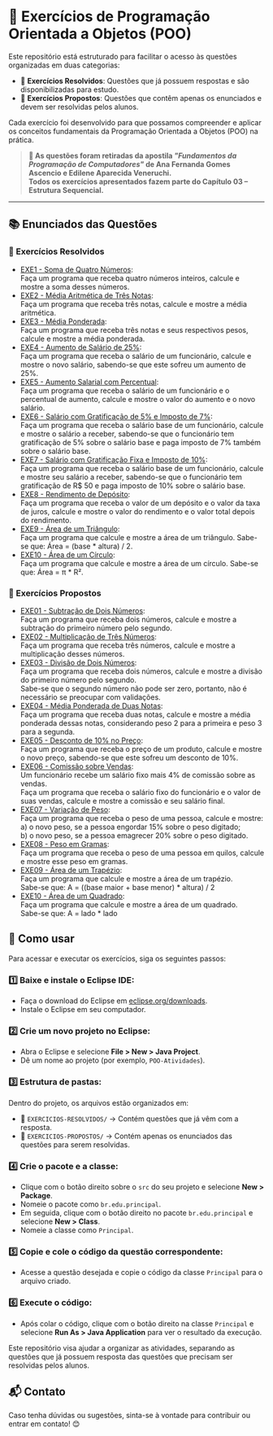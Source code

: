 # 📘 Exercícios de Programação Orientada a Objetos (POO)

Este repositório está estruturado para facilitar o acesso às questões organizadas em duas categorias:

- 📖 **Exercícios Resolvidos**: Questões que já possuem respostas e são disponibilizadas para estudo.
- 📝 **Exercícios Propostos**: Questões que contêm apenas os enunciados e devem ser resolvidas pelos alunos.

Cada exercício foi desenvolvido para que possamos compreender e aplicar os conceitos fundamentais da Programação Orientada a Objetos (POO) na prática.

> **📌 As questões foram retiradas da apostila _"Fundamentos da Programação de Computadores"_ de Ana Fernanda Gomes Ascencio e Edilene Aparecida Veneruchi.  
> Todos os exercícios apresentados fazem parte do Capítulo 03 – Estrutura Sequencial.**

---
## 📚 Enunciados das Questões

### 📖 Exercícios Resolvidos
- [EXE1 - Soma de Quatro Números](EXERCICIOS-RESOLVIDOS/Q01/src/br/edu/principal/Principal.java):  
  Faça um programa que receba quatro números inteiros, calcule e mostre a soma desses números.
- [EXE2 - Média Aritmética de Três Notas](EXERCICIOS-RESOLVIDOS/Q02/src/br/edu/principal/Principal.java):    
  Faça um programa que receba três notas, calcule e mostre a média aritmética.
- [EXE3 - Média Ponderada](EXERCICIOS-RESOLVIDOS/Q03/src/br/edu/principal/Principal.java):  
  Faça um programa que receba três notas e seus respectivos pesos, calcule e mostre a média ponderada.
- [EXE4 - Aumento de Salário de 25%](EXERCICIOS-RESOLVIDOS/Q04/src/br/edu/principal/Principal.java):  
  Faça um programa que receba o salário de um funcionário, calcule e mostre o novo salário, sabendo-se que este sofreu um aumento de 25%.
- [EXE5 - Aumento Salarial com Percentual](EXERCICIOS-RESOLVIDOS/Q05/src/br/edu/principal/Principal.java):  
  Faça um programa que receba o salário de um funcionário e o percentual de aumento, calcule e mostre o valor do aumento e o novo salário.
- [EXE6 - Salário com Gratificação de 5% e Imposto de 7%](EXERCICIOS-RESOLVIDOS/Q06/src/br/edu/principal/Principal.java):  
  Faça um programa que receba o salário base de um funcionário, calcule e mostre o salário a receber, sabendo-se que o funcionário tem gratificação de 5% sobre o salário base
  e paga imposto de 7% também sobre o salário base.
- [EXE7 - Salário com Gratificação Fixa e Imposto de 10%](EXERCICIOS-RESOLVIDOS/Q07/src/br/edu/principal/Principal.java):  
  Faça um programa que receba o salário base de um funcionário, calcule e mostre seu salário a receber, sabendo-se que o funcionário tem gratificação de R$ 50 e paga imposto de 10% sobre o salário base.
- [EXE8 - Rendimento de Depósito](EXERCICIOS-RESOLVIDOS/Q08/src/br/edu/principal/Principal.java):  
  Faça um programa que receba o valor de um depósito e o valor da taxa de juros, calcule e mostre o valor do rendimento e o valor total depois do rendimento.
- [EXE9 - Área de um Triângulo](EXERCICIOS-RESOLVIDOS/Q09/src/br/edu/principal/Principal.java):  
  Faça um programa que calcule e mostre a área de um triângulo. Sabe-se que: Área = (base * altura) / 2.
- [EXE10 - Área de um Círculo](EXERCICIOS-RESOLVIDOS/Q10/src/br/edu/principal/Principal.java):  
  Faça um programa que calcule e mostre a área de um círculo. Sabe-se que: Área = π * R².


### 📝 Exercícios Propostos

- [EXE01 - Subtração de Dois Números](EXERCICIOS-PROPOSTOS/Q01/src/br/edu/principal/Principal.java):  
  Faça um programa que receba dois números, calcule e mostre a subtração do primeiro número pelo segundo.
- [EXE02 - Multiplicação de Três Números](EXERCICIOS-PROPOSTOS/Q02/src/br/edu/principal/Principal.java):  
  Faça um programa que receba três números, calcule e mostre a multiplicação desses números.
- [EXE03 - Divisão de Dois Números](EXERCICIOS-PROPOSTOS/Q03/src/br/edu/principal/Principal.java):  
  Faça um programa que receba dois números, calcule e mostre a divisão do primeiro número pelo segundo.  
  Sabe-se que o segundo número não pode ser zero, portanto, não é necessário se preocupar com validações.
- [EXE04 - Média Ponderada de Duas Notas](EXERCICIOS-PROPOSTOS/Q04/src/br/edu/principal/Principal.java):  
  Faça um programa que receba duas notas, calcule e mostre a média ponderada dessas notas, considerando peso 2 para a primeira e peso 3 para a segunda.
- [EXE05 - Desconto de 10% no Preço](EXERCICIOS-PROPOSTOS/Q05/src/br/edu/principal/Principal.java):  
  Faça um programa que receba o preço de um produto, calcule e mostre o novo preço, sabendo-se que este sofreu um desconto de 10%.
- [EXE06 - Comissão sobre Vendas](EXERCICIOS-PROPOSTOS/Q06/src/br/edu/principal/Principal.java):  
  Um funcionário recebe um salário fixo mais 4% de comissão sobre as vendas.  
  Faça um programa que receba o salário fixo do funcionário e o valor de suas vendas, calcule e mostre a comissão e seu salário final.
- [EXE07 - Variação de Peso](EXERCICIOS-PROPOSTOS/Q07/src/br/edu/principal/Principal.java):  
  Faça um programa que receba o peso de uma pessoa, calcule e mostre:  
  a) o novo peso, se a pessoa engordar 15% sobre o peso digitado;  
  b) o novo peso, se a pessoa emagrecer 20% sobre o peso digitado.
- [EXE08 - Peso em Gramas](EXERCICIOS-PROPOSTOS/Q08/src/br/edu/principal/Principal.java):  
  Faça um programa que receba o peso de uma pessoa em quilos, calcule e mostre esse peso em gramas.
- [EXE09 - Área de um Trapézio](EXERCICIOS-PROPOSTOS/Q09/src/br/edu/principal/Principal.java):  
  Faça um programa que calcule e mostre a área de um trapézio.  
  Sabe-se que: A = ((base maior + base menor) * altura) / 2
- [EXE10 - Área de um Quadrado](EXERCICIOS-PROPOSTOS/Q10/src/br/edu/principal/Principal.java):  
  Faça um programa que calcule e mostre a área de um quadrado.  
  Sabe-se que: A = lado * lado

## 🚀 Como usar
Para acessar e executar os exercícios, siga os seguintes passos:

### 1️⃣ Baixe e instale o Eclipse IDE:
- Faça o download do Eclipse em [eclipse.org/downloads](https://www.eclipse.org/downloads/).
- Instale o Eclipse em seu computador.

### 2️⃣ Crie um novo projeto no Eclipse:
- Abra o Eclipse e selecione **File > New > Java Project**.
- Dê um nome ao projeto (por exemplo, `POO-Atividades`).

### 3️⃣ Estrutura de pastas:
Dentro do projeto, os arquivos estão organizados em:
- 📂 `EXERCICIOS-RESOLVIDOS/` → Contém questões que já vêm com a resposta.
- 📂 `EXERCICIOS-PROPOSTOS/` → Contém apenas os enunciados das questões para serem resolvidas.

### 4️⃣ Crie o pacote e a classe:
- Clique com o botão direito sobre o `src` do seu projeto e selecione **New > Package**.
- Nomeie o pacote como `br.edu.principal`.
- Em seguida, clique com o botão direito no pacote `br.edu.principal` e selecione **New > Class**.
- Nomeie a classe como `Principal`.

### 5️⃣ Copie e cole o código da questão correspondente:
- Acesse a questão desejada e copie o código da classe `Principal` para o arquivo criado.

### 6️⃣ Execute o código:
- Após colar o código, clique com o botão direito na classe `Principal` e selecione **Run As > Java Application** para ver o resultado da execução.

Este repositório visa ajudar a organizar as atividades, separando as questões que já possuem resposta das questões que precisam ser resolvidas pelos alunos.

## 📬 Contato
Caso tenha dúvidas ou sugestões, sinta-se à vontade para contribuir ou entrar em contato! 😊

